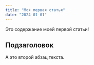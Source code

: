 ```yaml
---
title: "Моя первая статья"
date: "2024-01-01"
---
```


Это содержание моей первой статьи! 

## Подзаголовок

А это второй абзац текста.
